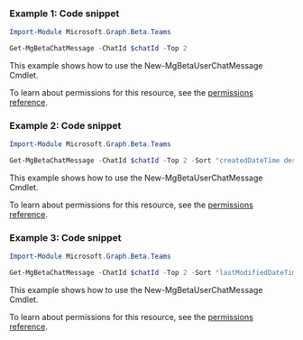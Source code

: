 ### Example 1: Code snippet

```powershell
Import-Module Microsoft.Graph.Beta.Teams

Get-MgBetaChatMessage -ChatId $chatId -Top 2
```
This example shows how to use the New-MgBetaUserChatMessage Cmdlet.

To learn about permissions for this resource, see the [permissions reference](/graph/permissions-reference).

### Example 2: Code snippet

```powershell
Import-Module Microsoft.Graph.Beta.Teams

Get-MgBetaChatMessage -ChatId $chatId -Top 2 -Sort "createdDateTime desc"
```
This example shows how to use the New-MgBetaUserChatMessage Cmdlet.

To learn about permissions for this resource, see the [permissions reference](/graph/permissions-reference).

### Example 3: Code snippet

```powershell
Import-Module Microsoft.Graph.Beta.Teams

Get-MgBetaChatMessage -ChatId $chatId -Top 2 -Sort "lastModifiedDateTime desc" -Filter "lastModifiedDateTime ge 2022-09-22T00:00:00.000Z and lastModifiedDateTime le 2022-09-24T00:00:00.000Z"
```
This example shows how to use the New-MgBetaUserChatMessage Cmdlet.

To learn about permissions for this resource, see the [permissions reference](/graph/permissions-reference).

